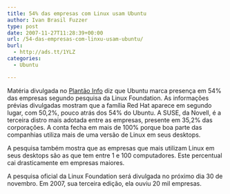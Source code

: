 ```yaml
---
title: 54% das empresas com Linux usam Ubuntu
author: Ivan Brasil Fuzzer
type: post
date: 2007-11-27T11:28:39+00:00
url: /54-das-empresas-com-linxu-usam-ubuntu/
burl:
  - http://ads.tt/1YLZ
categories:
  - Ubuntu

---
```

Matéria divulgada no [Plantão Info][1] diz que Ubuntu marca presença em 54% das empresas segundo pesquisa da Linux Foundation. As informações prévias divulgadas mostram que a família Red Hat aparece em segundo lugar, com 50,2%, pouco atrás dos 54% do Ubuntu. A SUSE, da Novell, é a terceira distro mais adotada entre as empresas, presente em 35,2% das corporações. A conta fecha em mais de 100% porque boa parte das companhias utiliza mais de uma versão de Linux em seus desktops.

A pesquisa também mostra que as empresas que mais utilizam Linux em seus desktops são as que tem entre 1 e 100 computadores. Este percentual cai drasticamente em empresas maiores.

A pesquisa oficial da Linux Foundation será divulgada no próximo dia 30 de novembro. Em 2007, sua terceira edição, ela ouviu 20 mil empresas.

 [1]: http://info.abril.com.br/aberto/infonews/112007/26112007-15.shl